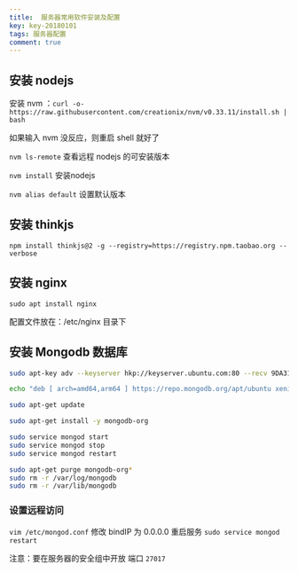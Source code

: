 ```yaml
---
title:  服务器常用软件安装及配置
key: key-20180101
tags: 服务器配置
comment: true
---
```


## 安装 nodejs

安装 nvm ：`curl -o- https://raw.githubusercontent.com/creationix/nvm/v0.33.11/install.sh | bash`

如果输入 nvm 没反应，则重启 shell 就好了

`nvm ls-remote` 查看远程 nodejs 的可安装版本

`nvm install` 安装nodejs

`nvm alias default` 设置默认版本

## 安装 thinkjs

`npm install thinkjs@2 -g --registry=https://registry.npm.taobao.org --verbose`

## 安装 nginx
`sudo apt install nginx`

配置文件放在：/etc/nginx 目录下

## 安装 Mongodb 数据库

```bash
sudo apt-key adv --keyserver hkp://keyserver.ubuntu.com:80 --recv 9DA31620334BD75D9DCB49F368818C72E52529D4

echo "deb [ arch=amd64,arm64 ] https://repo.mongodb.org/apt/ubuntu xenial/mongodb-org/testing multiverse" | sudo tee /etc/apt/sources.list.d/mongodb-org-4.0.list

sudo apt-get update

sudo apt-get install -y mongodb-org

sudo service mongod start
sudo service mongod stop
sudo service mongod restart

sudo apt-get purge mongodb-org*
sudo rm -r /var/log/mongodb
sudo rm -r /var/lib/mongodb
```
### 设置远程访问
`vim /etc/mongod.conf` 修改 bindIP 为 0.0.0.0
重启服务 `sudo service mongod restart`

注意：要在服务器的安全组中开放 端口 `27017`
